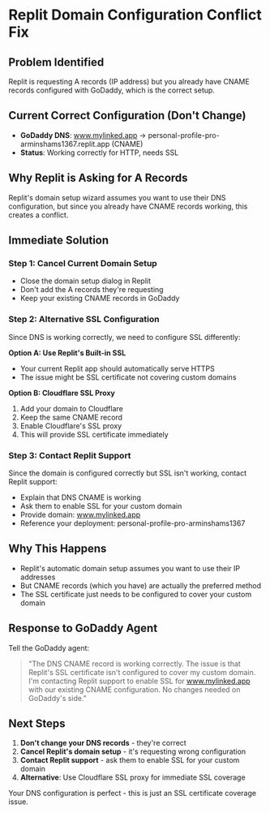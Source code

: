 # Replit Domain Configuration Conflict Fix

## Problem Identified
Replit is requesting A records (IP address) but you already have CNAME records configured with GoDaddy, which is the correct setup.

## Current Correct Configuration (Don't Change)
- **GoDaddy DNS**: www.mylinked.app → personal-profile-pro-arminshams1367.replit.app (CNAME)
- **Status**: Working correctly for HTTP, needs SSL

## Why Replit is Asking for A Records
Replit's domain setup wizard assumes you want to use their DNS configuration, but since you already have CNAME records working, this creates a conflict.

## Immediate Solution

### Step 1: Cancel Current Domain Setup
- Close the domain setup dialog in Replit
- Don't add the A records they're requesting
- Keep your existing CNAME records in GoDaddy

### Step 2: Alternative SSL Configuration
Since DNS is working correctly, we need to configure SSL differently:

**Option A: Use Replit's Built-in SSL**
- Your current Replit app should automatically serve HTTPS
- The issue might be SSL certificate not covering custom domains

**Option B: Cloudflare SSL Proxy**
1. Add your domain to Cloudflare
2. Keep the same CNAME record
3. Enable Cloudflare's SSL proxy
4. This will provide SSL certificate immediately

### Step 3: Contact Replit Support
Since the domain is configured correctly but SSL isn't working, contact Replit support:
- Explain that DNS CNAME is working
- Ask them to enable SSL for your custom domain
- Provide domain: www.mylinked.app
- Reference your deployment: personal-profile-pro-arminshams1367

## Why This Happens
- Replit's automatic domain setup assumes you want to use their IP addresses
- But CNAME records (which you have) are actually the preferred method
- The SSL certificate just needs to be configured to cover your custom domain

## Response to GoDaddy Agent
Tell the GoDaddy agent:

> "The DNS CNAME record is working correctly. The issue is that Replit's SSL certificate isn't configured to cover my custom domain. I'm contacting Replit support to enable SSL for www.mylinked.app with our existing CNAME configuration. No changes needed on GoDaddy's side."

## Next Steps
1. **Don't change your DNS records** - they're correct
2. **Cancel Replit's domain setup** - it's requesting wrong configuration
3. **Contact Replit support** - ask them to enable SSL for your custom domain
4. **Alternative**: Use Cloudflare SSL proxy for immediate SSL coverage

Your DNS configuration is perfect - this is just an SSL certificate coverage issue.